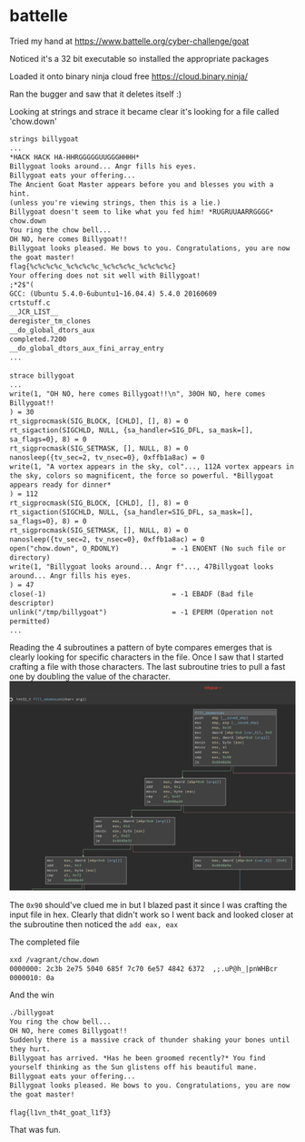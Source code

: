 # battelle

Tried my hand at https://www.battelle.org/cyber-challenge/goat

Noticed it's a 32 bit executable so installed the appropriate packages

Loaded it onto binary ninja cloud free https://cloud.binary.ninja/

Ran the bugger and saw that it deletes itself :)

Looking at strings and strace it became clear it's looking for a file called 'chow.down'
```
strings billygoat
...
*HACK HACK HA-HHRGGGGGUUGGGHHHH*
Billygoat looks around... Angr fills his eyes.
Billygoat eats your offering...
The Ancient Goat Master appears before you and blesses you with a hint.
(unless you're viewing strings, then this is a lie.)
Billygoat doesn't seem to like what you fed him! *RUGRUUAARRGGGG*
chow.down
You ring the chow bell...
OH NO, here comes Billygoat!!
Billygoat looks pleased. He bows to you. Congratulations, you are now the goat master!
flag{%c%c%c%c_%c%c%c%c_%c%c%c%c_%c%c%c%c}
Your offering does not sit well with Billygoat!
;*2$"(
GCC: (Ubuntu 5.4.0-6ubuntu1~16.04.4) 5.4.0 20160609
crtstuff.c
__JCR_LIST__
deregister_tm_clones
__do_global_dtors_aux
completed.7200
__do_global_dtors_aux_fini_array_entry
...

strace billygoat
...
write(1, "OH NO, here comes Billygoat!!\n", 30OH NO, here comes Billygoat!!
) = 30
rt_sigprocmask(SIG_BLOCK, [CHLD], [], 8) = 0
rt_sigaction(SIGCHLD, NULL, {sa_handler=SIG_DFL, sa_mask=[], sa_flags=0}, 8) = 0
rt_sigprocmask(SIG_SETMASK, [], NULL, 8) = 0
nanosleep({tv_sec=2, tv_nsec=0}, 0xffb1a8ac) = 0
write(1, "A vortex appears in the sky, col"..., 112A vortex appears in the sky, colors so magnificent, the force so powerful. *Billygoat appears ready for dinner*
) = 112
rt_sigprocmask(SIG_BLOCK, [CHLD], [], 8) = 0
rt_sigaction(SIGCHLD, NULL, {sa_handler=SIG_DFL, sa_mask=[], sa_flags=0}, 8) = 0
rt_sigprocmask(SIG_SETMASK, [], NULL, 8) = 0
nanosleep({tv_sec=2, tv_nsec=0}, 0xffb1a8ac) = 0
open("chow.down", O_RDONLY)             = -1 ENOENT (No such file or directory)
write(1, "Billygoat looks around... Angr f"..., 47Billygoat looks around... Angr fills his eyes.
) = 47
close(-1)                               = -1 EBADF (Bad file descriptor)
unlink("/tmp/billygoat")                = -1 EPERM (Operation not permitted)
...

```

Reading the 4 subroutines a pattern of byte compares emerges that is clearly looking for specific characters in the file.  Once I saw that I started crafting a file with those characters.  The last subroutine tries to pull a fast one by doubling the value of the character. 
![Last subroutine](billygoat.png)

The `0x90` should've clued me in but I blazed past it since I was crafting the input file in hex.  Clearly that didn't work so I went back and looked closer at the subroutine then noticed the `add eax, eax`

The completed file
```
xxd /vagrant/chow.down
0000000: 2c3b 2e75 5040 685f 7c70 6e57 4842 6372  ,;.uP@h_|pnWHBcr
0000010: 0a   
```

And the win
```
./billygoat
You ring the chow bell...
OH NO, here comes Billygoat!!
Suddenly there is a massive crack of thunder shaking your bones until they hurt.
Billygoat has arrived. *Has he been groomed recently?* You find yourself thinking as the Sun glistens off his beautiful mane.
Billygoat eats your offering...
Billygoat looks pleased. He bows to you. Congratulations, you are now the goat master!

flag{l1vn_th4t_goat_l1f3}
```

That was fun.
